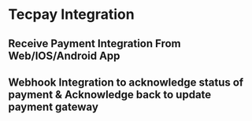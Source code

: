 # Tecpay Integration
## Receive Payment Integration From Web/IOS/Android App
## Webhook Integration to acknowledge status of payment & Acknowledge back to update payment gateway
